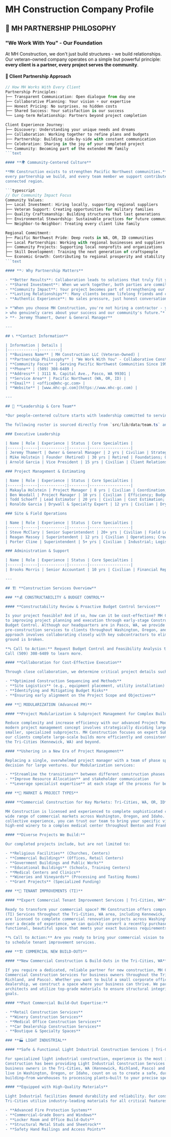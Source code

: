 # MH Construction Company Profile

## 🤝 **MH PARTNERSHIP PHILOSOPHY**

### **"We Work With You" - Our Foundation**

At MH Construction, we don't just build structures - we build relationships. Our
veteran-owned company operates on a simple but powerful principle: **every client is
a partner, every project serves the community**.

#### **🏡 Client Partnership Approach**

````typescript
// How MH Works With Every Client
Partnership Principles:
├── Transparent Communication: Open dialogue from day one
├── Collaborative Planning: Your vision + our expertise
├── Honest Pricing: No surprises, no hidden costs
├── Shared Success: Your satisfaction is our success
└── Long-term Relationship: Partners beyond project completion

Client Experience Journey:
├── Discovery: Understanding your unique needs and dreams
├── Collaboration: Working together to refine plans and budgets
├── Partnership: Building side-by-side with constant communication
├── Celebration: Sharing in the joy of your completed project
└── Community: Becoming part of the extended MH family
```text

#### **🌍 Community-Centered Culture**

**MH Construction exists to strengthen Pacific Northwest communities.** Every project we complete,
every partnership we build, and every team member we support contributes to a stronger, more
connected region.

```typescript
// Our Community Impact Focus
Community Values:
├── Local Investment: Hiring locally, supporting regional suppliers
├── Veteran Support: Creating opportunities for military families
├── Quality Craftsmanship: Building structures that last generations
├── Environmental Stewardship: Sustainable practices for future communities
└── Neighbor-to-Neighbor: Treating every client like family

Regional Commitment:
├── Pacific Northwest Pride: Deep roots in WA, OR, ID communities
├── Local Partnerships: Working with regional businesses and suppliers
├── Community Projects: Supporting local nonprofits and organizations
├── Skill Development: Training the next generation of craftspeople
└── Economic Growth: Contributing to regional prosperity and stability
```text

#### **💡 Why Partnership Matters**

- **Better Results**: Collaboration leads to solutions that truly fit your needs
- **Shared Investment**: When we work together, both parties are committed to success
- **Community Impact**: Your project becomes part of strengthening our shared region
- **Lasting Relationships**: Many clients become lifelong friends and community connections
- **Authentic Experience**: No sales pressure, just honest conversation about your goals

> *"When you choose MH Construction, you're not hiring a contractor - you're gaining a partner
> who genuinely cares about your success and our community's future."*
> **- Jeremy Thamert, Owner & General Manager**

---

## 📞 **Contact Information**

| Information | Details |
|-------------|---------|
| **Business Name** | MH Construction LLC (Veteran-Owned) |
| **Partnership Philosophy** | "We Work With You" - Collaborative Construction Partners |
| **Community Focus** | Serving Pacific Northwest Communities Since 1995 |
| **Phone** | (509) 308-6489 |
| **Address** | 3111 N. Capital Ave., Pasco, WA 99301 |
| **Service Area** | Pacific Northwest (WA, OR, ID) |
| **Email** | <office@mhc-gc.com> |
| **Website** | [www.mhc-gc.com](https://www.mhc-gc.com) |

---

## 👥 **Leadership & Core Team**

*Our people-centered culture starts with leadership committed to serving both clients and communities.*

The following roster is sourced directly from `src/lib/data/team.ts` and grouped by functional department.

### Executive Leadership

| Name | Role | Experience | Status | Core Specialties |
|------|------|-----------:|--------|------------------|
| Jeremy Thamert | Owner & General Manager | 2 yrs | Civilian | Strategy; Tech; AI; Operations |
| Mike Holstein | Founder (Retired) | 30 yrs | Retired | Foundations; Quality; Leadership |
| Arnold Garcia | Vice President | 15 yrs | Civilian | Client Relations; Service |

### Project Management & Estimating

| Name | Role | Experience | Status | Core Specialties |
|------|------|-----------:|--------|------------------|
| Makayla Holstein | Project Manager | 8 yrs | Civilian | Coordination; Timeline; Communication |
| Ben Woodall | Project Manager | 10 yrs | Civilian | Efficiency; Budget; Resources |
| Todd Schoeff | Lead Estimator | 20 yrs | Civilian | Cost Estimation; Commercial |
| Ronaldo Garcia | Drywall & Specialty Expert | 12 yrs | Civilian | Drywall; Wall Systems |

### Site & Field Operations

| Name | Role | Experience | Status | Core Specialties |
|------|------|-----------:|--------|------------------|
| Steve McClary | Senior Superintendent | 20+ yrs | Civilian | Field Leadership; Safety; Quality |
| Reagan Massey | Superintendent | 12 yrs | Civilian | Operations; Crew Mgmt; Quality |
| Porter Cline | Superintendent | 5+ yrs | Civilian | Industrial; Logistics; Heavy Systems |

### Administration & Support

| Name | Role | Experience | Status | Core Specialties |
|------|------|-----------:|--------|------------------|
| Brooks Morris | Senior Accountant | 10 yrs | Civilian | Financial Reporting; Budget; Payroll |

---

## 🏗️ **Construction Services Overview**

### **💰 CONSTRUCTABILITY & BUDGET CONTROL**

#### **Constructability Review & Proactive Budget Control Services**

Is your project feasible? And if so, how can it be cost-effective? MH Construction is committed
to improving project planning and execution through early-stage Constructability Analysis and
Budget Control. Although our headquarters are in Pasco, WA, we provide these critical
pre-construction services to clients throughout Washington, Oregon, and Idaho. Our proactive
approach involves collaborating closely with key subcontractors to eliminate guesswork before
ground is broken.

**📞 Call to Action:** Request Budget Control and Feasibility Analysis today.
Call (509) 308-6489 to learn more.

#### **Collaboration for Cost-Effective Execution**

Through close collaboration, we determine critical project details such as:

- **Optimized Construction Sequencing and Methods**
- **Site Logistics** (e.g., equipment placement, utility installation)
- **Identifying and Mitigating Budget Risks**
- **Ensuring early alignment on the Project Scope and Objectives**

### **🧩 MODULARIZATION (Advanced PM)**

#### **Project Modularization & Subproject Management for Complex Builds**

Reduce complexity and increase efficiency with our advanced Project Modularization services. This
modern project management concept involves strategically dividing large, complex projects into
smaller, specialized subprojects. MH Construction focuses on expert Subproject Management to help
our clients complete large-scale builds more efficiently and consistently meet tight schedules in
the Tri-Cities (Kennewick, WA) and beyond.

#### **Ushering in a New Era of Project Management**

Replacing a single, overwhelmed project manager with a team of phase specialists is the smart
decision for large ventures. Our Modularization services:

- **Streamline the transitions** between different construction phases
- **Improve Resource Allocation** and stakeholder communication
- **Leverage specialist expertise** at each stage of the process for better quality control

### **🏢 MARKET & PROJECT TYPES**

#### **Commercial Construction for Key Markets: Tri-Cities, WA, OR, ID**

MH Construction is licensed and experienced to complete sophisticated construction projects for a
wide range of commercial markets across Washington, Oregon, and Idaho. With over 150 years of
collective experience, you can trust our team to bring your specific vision to life—from a
high-end winery to a complex medical center throughout Benton and Franklin Counties.

#### **Diverse Projects We Build:**

Our completed projects include, but are not limited to:

- **Religious Facilities** (Churches, Centers)
- **Commercial Buildings** (Offices, Retail Centers)
- **Government Buildings and Public Works**
- **Educational Buildings** (Schools, Training Centers)
- **Medical Centers and Clinics**
- **Wineries and Vineyards** (Processing and Tasting Rooms)
- **Grant Projects** (Specialized Funding)

### **🏪 TENANT IMPROVEMENTS (TI)**

#### **Expert Commercial Tenant Improvement Services | Tri-Cities, WA**

Ready to transform your commercial space? MH Construction offers comprehensive Tenant Improvement
(TI) Services throughout the Tri-Cities, WA area, including Kennewick, Richland, and Pasco. We
are licensed to complete commercial renovation projects across Washington, Oregon, and Idaho. With
over a decade of experience, we can quickly convert a recently purchased or leased building into a
functional, beautiful space that meets your exact business requirements.

**📞 Call to Action:** Are you ready to bring your commercial vision to life? Call us right away
to schedule tenant improvement services.

### **🏗️ COMMERCIAL NEW BUILD-OUTS**

#### **New Commercial Construction & Build-Outs in the Tri-Cities, WA**

If you require a dedicated, reliable partner for new construction, MH Construction offers complete
Commercial Construction Services for business owners throughout the Tri-Cities (Kennewick,
Richland, and Pasco). Whether you want to build a small corporate office or a large vehicle
dealership, we construct a space where your business can thrive. We partner with the best
architects and utilize top-grade materials to ensure structural integrity and successful project
goals.

#### **Past Commercial Build-Out Expertise:**

- **Retail Construction Services**
- **Winery Construction Services**
- **Medical Office Construction Services**
- **Car Dealership Construction Services**
- **Boutique & Specialty Spaces**

### **🏭 LIGHT INDUSTRIAL**

#### **Safe & Functional Light Industrial Construction Services | Tri-Cities**

For specialized light industrial construction, experience is the most important factor. MH
Construction has been providing Light Industrial Construction Services for over a decade to
business owners in the Tri-Cities, WA (Kennewick, Richland, Pasco) and surrounding areas. If you
live in Washington, Oregon, or Idaho, count on us to create a safe, durable, and highly functional
building—from warehouses to processing plants—built to your precise specifications.

#### **Equipped with High-Quality Materials**

Light Industrial facilities demand durability and reliability. Our construction contractors in the
Tri-Cities utilize industry-leading materials for all critical features, including:

- **Advanced Fire Protection Systems**
- **Commercial-Grade Doors and Windows**
- **Locker Room and Office Build-Outs**
- **Structural Metal Studs and Sheetrock**
- **Safety Hand Railings and Access Points**
````
